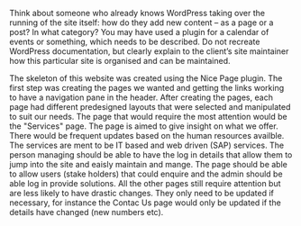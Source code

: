 Think about someone who already knows WordPress taking over the running of the site itself: how do they add new content – as a page or a post? In what category? You may have used a plugin for a calendar of events or something, which needs to be described. Do not recreate WordPress documentation, but clearly explain to the client’s site maintainer how this particular site is organised and can be maintained.

The skeleton of this website was created using the Nice Page plugin. The first step was creating the pages we wanted and getting the links working to have a navigation pane in the header. After creating the pages, each page had different predesigned layouts that were selected and manipulated to suit our needs. The page that would require the most attention would be the "Services" page. The page is aimed to give insight on what we offer. There would be frequent updates based on the human resources availble. The services are ment to be IT based and web driven (SAP) services. The person managing should be able to have the log in details that allow them to jump into the site and eaisly maintain and mange. The page should be able to allow users (stake holders) that could enquire and the admin should be able log in provide solutions. 
All the other pages still require attention but are less likely to have drastic changes. They only need to be updated if necessary, for instance the Contac Us page would only be updated if the details have changed (new numbers etc). 
